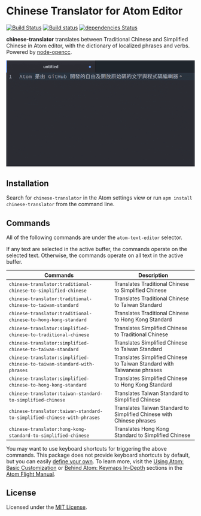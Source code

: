 # Chinese Translator for Atom Editor

[![Build Status](https://travis-ci.org/jmlntw/atom-chinese-translator.svg?branch=master)](https://travis-ci.org/jmlntw/atom-chinese-translator)
[![Build status](https://ci.appveyor.com/api/projects/status/wt93ufciwdmjgit5/branch/master?svg=true)](https://ci.appveyor.com/project/jmlntw/atom-fonts-cjk/branch/master)
[![dependencies Status](https://david-dm.org/jmlntw/atom-chinese-translator/status.svg)](https://david-dm.org/jmlntw/atom-chinese-translator)

**chinese-translator** translates between Traditional Chinese and Simplified Chinese in Atom editor, with the dictionary of localized phrases and verbs. Powered by [node-opencc](https://github.com/compulim/node-opencc).

![A screenshot of chinese-translator](https://raw.githubusercontent.com/jmlntw/atom-chinese-translator/master/screenshot.gif)

## Installation

Search for `chinese-translator` in the Atom settings view or run `apm install chinese-translator` from the command line.

## Commands

All of the following commands are under the `atom-text-editor` selector.

If any text are selected in the active buffer, the commands operate on the selected text. Otherwise, the commands operate on all text in the active buffer.

| Commands                                                                | Description                                                             |
| ----------------------------------------------------------------------- | ----------------------------------------------------------------------- |
| `chinese-translator:traditional-chinese-to-simplified-chinese`          | Translates Traditional Chinese to Simplified Chinese                    |
| `chinese-translator:traditional-chinese-to-taiwan-standard`             | Translates Traditional Chinese to Taiwan Standard                       |
| `chinese-translator:traditional-chinese-to-hong-kong-standard`          | Translates Traditional Chinese to Hong Kong Standard                    |
| `chinese-translator:simplified-chinese-to-traditional-chinese`          | Translates Simplified Chinese to Traditional Chinese                    |
| `chinese-translator:simplified-chinese-to-taiwan-standard`              | Translates Simplified Chinese to Taiwan Standard                        |
| `chinese-translator:simplified-chinese-to-taiwan-standard-with-phrases` | Translates Simplified Chinese to Taiwan Standard with Taiwanese phrases |
| `chinese-translator:simplified-chinese-to-hong-kong-standard`           | Translates Simplified Chinese to Hong Kong Standard                     |
| `chinese-translator:taiwan-standard-to-simplified-chinese`              | Translates Taiwan Standard to Simplified Chinese                        |
| `chinese-translator:taiwan-standard-to-simplified-chinese-with-phrases` | Translates Taiwan Standard to Simplified Chinese with Chinese phrases   |
| `chinese-translator:hong-kong-standard-to-simplified-chinese`           | Translates Hong Kong Standard to Simplified Chinese                     |

You may want to use keyboard shortcuts for triggering the above commands. This package does not provide keyboard shortcuts by default, but you can easily [define your own](https://flight-manual.atom.io/using-atom/sections/basic-customization/#_customizing_keybindings). To learn more, visit the [Using Atom: Basic Customization](https://flight-manual.atom.io/using-atom/sections/basic-customization/) or [Behind Atom: Keymaps In-Depth](https://flight-manual.atom.io/behind-atom/sections/keymaps-in-depth/) sections in the [Atom Flight Manual](https://flight-manual.atom.io/).

## License

Licensed under the [MIT License](LICENSE.md).
